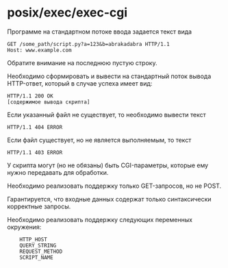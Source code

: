 # posix/exec/exec-cgi

Программе на стандартном потоке ввода задается текст вида

```
GET /some_path/script.py?a=123&b=abrakadabra HTTP/1.1
Host: www.example.com
```

Обратите внимание на последнюю пустую строку.

Необходимо сформировать и вывести на стандартный поток вывода HTTP-ответ, который в случае успеха имеет вид:

```
HTTP/1.1 200 OK
[содержимое вывода скрипта]
```

Если указанный файл не существует, то необходимо вывести текст

```
HTTP/1.1 404 ERROR
```

Если файл существует, но не является выполняемым, то текст

```
HTTP/1.1 403 ERROR
```

У скрипта могут (но не обязаны) быть CGI-параметры, которые ему нужно передавать для обработки.

Необходимо реализовать поддержку только GET-запросов, но не POST.

Гарантируется, что входные данных содержат только синтаксически корректные запросы.

Необходимо реализовать поддержку следующих переменных окружения:

```
    HTTP_HOST
    QUERY_STRING
    REQUEST_METHOD
    SCRIPT_NAME
```


